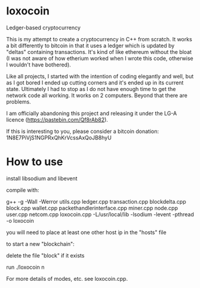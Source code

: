 # loxocoin
Ledger-based cryptocurrency

This is my attempt to create a cryptocurrency in C++ from scratch. It 
works a bit differently to bitcoin in that it uses a ledger which is 
updated by "deltas" containing transactions. It's kind of like ethereum 
without the bloat (I was not aware of how etherium worked when I wrote 
this code, otherwise I wouldn't have bothered). 

Like all projects, I started with the intention of coding elegantly and 
well, but as I got bored I ended up cutting corners and it's ended up in 
its current state. Ultimately I had to stop as I do not have enough time 
to get the network code all working. It works on 2 computers. Beyond that 
there are problems. 

I am officially abandoning this project and releasing it under the LG-A 
licence (https://pastebin.com/Qf8rAb82). 

If this is interesting to you, please consider a bitcoin donation: 
1N8E7PiVjS1NGPRxQhKrVcssAxQoJB8hyU

# How to use

install libsodium and libevent

compile with: 

g++ -g -Wall -Werror utils.cpp ledger.cpp transaction.cpp blockdelta.cpp block.cpp wallet.cpp packethandlerinterface.cpp miner.cpp node.cpp user.cpp netcom.cpp loxocoin.cpp -L/usr/local/lib -lsodium -levent -pthread -o loxocoin

you will need to place at least one other host ip in the "hosts" file

to start a new "blockchain":

delete the file "block" if it exists

run ./loxocoin n

For more details of modes, etc. see loxocoin.cpp.
